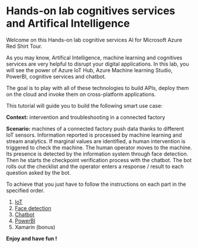 # Hands-on lab cognitives services and Artifical Intelligence
Welcome on this Hands-on lab cognitive services AI for Microsoft Azure Red Shirt Tour.

As you may know, Artifical Intelligence, machine learning and cognitives services are very helpful to disrupt your digital applications. In this lab, you will see the power of Azure IoT Hub, Azure Machine learning Studio, PowerBI, cognitive services and chatbot.

The goal is to play with all of these technologies to build APIs, deploy them on the cloud and invoke them on cross-platform applications.

This tutorial will guide you to build the following smart use case:

__Context:__ intervention and troubleshooting in a connected factory

__Scenario:__ machines of a connected factory push data thanks to different IoT sensors. Information reported is processed by machine learning and stream analytics.
If marginal values are identified, a human intervention is triggered to check the machine.
The human operator moves to the machine. Its presence is detected by the information system through face detection.
Then he starts the checkpoint verification process with the chatbot. The bot rolls out the checklist and the operator enters a response / result to each question asked by the bot.


To achieve that you just have to follow the instructions on each part in the specified order.

1. [IoT](https://github.com/Spycker/HandsOnLabDataAI/tree/master/1-IoT)
2. [Face detection](https://github.com/Spycker/HandsOnLabDataAI/tree/master/2-FaceDetection)
3. [Chatbot](https://github.com/Spycker/HandsOnLabDataAI/tree/master/3-Chatbot)
4. [PowerBI](https://github.com/Spycker/HandsOnLabDataAI/tree/master/4-PowerBI)
5. Xamarin (bonus)

**Enjoy and have fun !**

